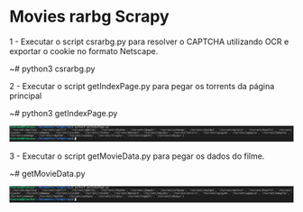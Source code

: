 # Movies rarbg Scrapy

1 - Executar o script csrarbg.py para resolver o CAPTCHA utilizando OCR e exportar o cookie no formato Netscape.

  ~# python3 csrarbg.py

2 - Executar o script getIndexPage.py para pegar os torrents da página principal

  ~# python3 getIndexPage.py
  
  ![Exemplo GetIndexPage](/getIndexPage.png?raw=true "Exemplo GetIndexPage")

3 - Executar o script getMovieData.py para pegar os dados do filme.

  ~# getMovieData.py
  
  ![Exemplo getMovieData](/getIndexPage.png?raw=true "Exemplo getMovieData")

  
